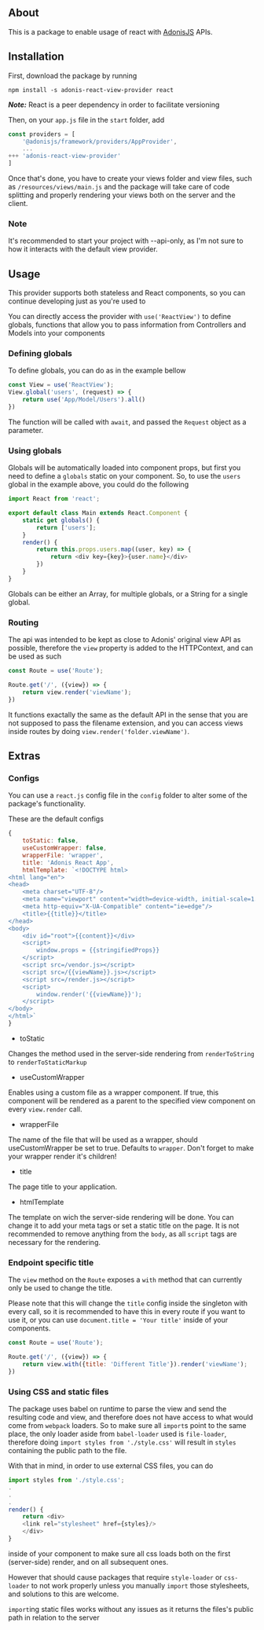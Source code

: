 ## About

This is a package to enable usage of react with [AdonisJS](https://adonisjs.com/) APIs.

## Installation

First, download the package by running

`npm install -s adonis-react-view-provider react`

***Note:*** React is a peer dependency in order to facilitate versioning

Then, on your `app.js` file in the `start` folder, add

```javascript
const providers = [
    '@adonisjs/framework/providers/AppProvider',
    ...
+++ 'adonis-react-view-provider'
]
```

Once that's done, you have to create your views folder and view files, such as `/resources/views/main.js` and the package will take care of code splitting and properly rendering your views both on the server and the client.

### Note
It's recommended to start your project with --api-only, as I'm not sure to how it interacts with the default view provider.

## Usage

This provider supports both stateless and React components, so you can continue developing just as you're used to

You can directly access the provider with `use('ReactView')` to define globals, functions that allow you to pass information from Controllers and Models into your components

### Defining globals

To define globals, you can do as in the example bellow

```javascript
const View = use('ReactView');
View.global('users', (request) => {
    return use('App/Model/Users').all()
})
```

The function will be called with `await`, and passed the `Request` object as a parameter.

### Using globals

Globals will be automatically loaded into component props, but first you need to define a `globals` static on your component. So, to use the `users` global in the example above, you could do the following

```javascript
import React from 'react';

export default class Main extends React.Component {
    static get globals() {
        return ['users'];
    }
    render() {
        return this.props.users.map((user, key) => {
            return <div key={key}>{user.name}</div>
        })
    }
}
```

Globals can be either an Array, for multiple globals, or a String for a single global.

### Routing

The api was intended to be kept as close to Adonis' original view API as possible, therefore the `view` property is added to the HTTPContext, and can be used as such

```javascript
const Route = use('Route');

Route.get('/', ({view}) => {
    return view.render('viewName');
})
```

It functions exactally the same as the default API in the sense that you are not supposed to pass the filename extension, and you can access views inside routes by doing `view.render('folder.viewName')`.

## Extras

### Configs

You can use a `react.js` config file in the `config` folder to alter some of the package's functionality.

These are the default configs

```javascript
{
    toStatic: false, 
    useCustomWrapper: false, 
    wrapperFile: 'wrapper', 
    title: 'Adonis React App',
    htmlTemplate: `<!DOCTYPE html>
<html lang="en">
<head>
    <meta charset="UTF-8"/>
    <meta name="viewport" content="width=device-width, initial-scale=1.0"/>
    <meta http-equiv="X-UA-Compatible" content="ie=edge"/>
    <title>{{title}}</title>
</head>
<body>
    <div id="root">{{content}}</div>
    <script>
        window.props = {{stringifiedProps}}
    </script>
    <script src=/vendor.js></script>
    <script src=/{{viewName}}.js></script>
    <script src=/render.js></script>
    <script>
        window.render('{{viewName}}');
    </script>
</body>
</html>`
}
```

- toStatic

Changes the method used in the server-side rendering from `renderToString` to `renderToStaticMarkup`

- useCustomWrapper

Enables using a custom file as a wrapper component.
If true, this component will be rendered as a parent to the specified view component on every `view.render` call.

- wrapperFile

The name of the file that will be used as a wrapper, should useCustomWrapper be set to true. Defaults to `wrapper`. Don't forget to make your wrapper render it's children!

- title 

The page title to your application.

- htmlTemplate

The template on wich the server-side rendering will be done. You can change it to add your meta tags or set a static title on the page. It is not recommended to remove anything from the `body`, as all `script` tags are necessary for the rendering.

### Endpoint specific title

The `view` method on the `Route` exposes a `with` method that can currently only be used to change the title.

Please note that this will change the `title` config inside the singleton with every call, so it is recommended to have this in every route if you want to use it, or you can use `document.title = 'Your title'` inside of your components.

```javascript
const Route = use('Route');

Route.get('/', ({view}) => {
    return view.with({title: 'Different Title'}).render('viewName');
})
```

### Using CSS and static files

The package uses babel on runtime to parse the view and send the resulting code and view, and therefore does not have access to what would come from `webpack` loaders. So to make sure all `import`s point to the same place, the only loader aside from `babel-loader` used is `file-loader`, therefore doing `import styles from './style.css'` will result in `styles` containing the public path to the file.

With that in mind, in order to use external CSS files, you can do 

```javascript
import styles from './style.css';
.
.
.
render() {
    return <div>
    <link rel="stylesheet" href={styles}/>
    </div>
}
```

inside of your component to make sure all css loads both on the first (server-side) render, and on all subsequent ones.

However that should cause packages that require `style-loader` or `css-loader` to not work properly unless you manually `import` those stylesheets, and solutions to this are welcome.

`import`ing static files works without any issues as it returns the files's public path in relation to the server

